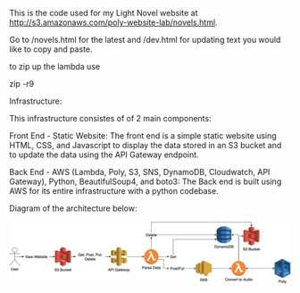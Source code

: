 This is the code used for my Light Novel website at http://s3.amazonaws.com/poly-website-lab/novels.html.

Go to /novels.html for the latest and /dev.html for updating text you would like to copy and paste.



to zip up the lambda use

zip -r9 



Infrastructure:

This infrastructure consistes of of 2 main components:

Front End - Static Website:
The front end is a simple static website using HTML, CSS, and Javascript to display the data stored in an S3 bucket and to update the data using the API Gateway endpoint. 


Back End - AWS (Lambda, Poly, S3, SNS, DynamoDB, Cloudwatch, API Gateway), Python, BeautifulSoup4, and boto3:
The Back end is built using AWS for its entire infrastructure with a python codebase. 


Diagram of the architecture below:

![](NovelReaderDiagramBlack.png)
